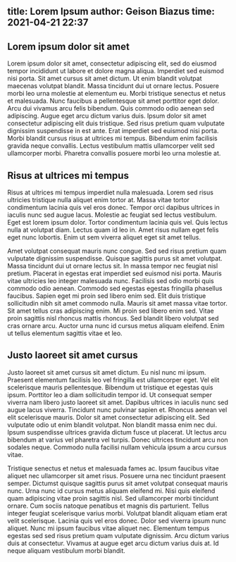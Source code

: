 title: Lorem Ipsum
author: Geison Biazus
time: 2021-04-21 22:37
--
## Lorem ipsum dolor sit amet

Lorem ipsum dolor sit amet, consectetur adipiscing elit, sed do eiusmod tempor incididunt ut labore et dolore magna aliqua. Imperdiet sed euismod nisi porta. Sit amet cursus sit amet dictum. Ut enim blandit volutpat maecenas volutpat blandit. Massa tincidunt dui ut ornare lectus. Posuere morbi leo urna molestie at elementum eu. Morbi tristique senectus et netus et malesuada. Nunc faucibus a pellentesque sit amet porttitor eget dolor. Arcu dui vivamus arcu felis bibendum. Quis commodo odio aenean sed adipiscing. Augue eget arcu dictum varius duis. Ipsum dolor sit amet consectetur adipiscing elit duis tristique. Sed risus pretium quam vulputate dignissim suspendisse in est ante. Erat imperdiet sed euismod nisi porta. Morbi blandit cursus risus at ultrices mi tempus. Bibendum enim facilisis gravida neque convallis. Lectus vestibulum mattis ullamcorper velit sed ullamcorper morbi. Pharetra convallis posuere morbi leo urna molestie at.

## Risus at ultrices mi tempus

Risus at ultrices mi tempus imperdiet nulla malesuada. Lorem sed risus ultricies tristique nulla aliquet enim tortor at. Massa vitae tortor condimentum lacinia quis vel eros donec. Tempor orci dapibus ultrices in iaculis nunc sed augue lacus. Molestie ac feugiat sed lectus vestibulum. Eget est lorem ipsum dolor. Tortor condimentum lacinia quis vel. Quis lectus nulla at volutpat diam. Lectus quam id leo in. Amet risus nullam eget felis eget nunc lobortis. Enim ut sem viverra aliquet eget sit amet tellus.

Amet volutpat consequat mauris nunc congue. Sed sed risus pretium quam vulputate dignissim suspendisse. Quisque sagittis purus sit amet volutpat. Massa tincidunt dui ut ornare lectus sit. In massa tempor nec feugiat nisl pretium. Placerat in egestas erat imperdiet sed euismod nisi porta. Mauris vitae ultricies leo integer malesuada nunc. Facilisis sed odio morbi quis commodo odio aenean. Commodo sed egestas egestas fringilla phasellus faucibus. Sapien eget mi proin sed libero enim sed. Elit duis tristique sollicitudin nibh sit amet commodo nulla. Mauris sit amet massa vitae tortor. Sit amet tellus cras adipiscing enim. Mi proin sed libero enim sed. Vitae proin sagittis nisl rhoncus mattis rhoncus. Sed blandit libero volutpat sed cras ornare arcu. Auctor urna nunc id cursus metus aliquam eleifend. Enim ut tellus elementum sagittis vitae et leo.

## Justo laoreet sit amet cursus

Justo laoreet sit amet cursus sit amet dictum. Eu nisl nunc mi ipsum. Praesent elementum facilisis leo vel fringilla est ullamcorper eget. Vel elit scelerisque mauris pellentesque. Bibendum ut tristique et egestas quis ipsum. Porttitor leo a diam sollicitudin tempor id. Ut consequat semper viverra nam libero justo laoreet sit amet. Dapibus ultrices in iaculis nunc sed augue lacus viverra. Tincidunt nunc pulvinar sapien et. Rhoncus aenean vel elit scelerisque mauris. Dolor sit amet consectetur adipiscing elit. Sed vulputate odio ut enim blandit volutpat. Non blandit massa enim nec dui. Ipsum suspendisse ultrices gravida dictum fusce ut placerat. Ut lectus arcu bibendum at varius vel pharetra vel turpis. Donec ultrices tincidunt arcu non sodales neque. Commodo nulla facilisi nullam vehicula ipsum a arcu cursus vitae.

Tristique senectus et netus et malesuada fames ac. Ipsum faucibus vitae aliquet nec ullamcorper sit amet risus. Posuere urna nec tincidunt praesent semper. Dictumst quisque sagittis purus sit amet volutpat consequat mauris nunc. Urna nunc id cursus metus aliquam eleifend mi. Nisi quis eleifend quam adipiscing vitae proin sagittis nisl. Sed ullamcorper morbi tincidunt ornare. Cum sociis natoque penatibus et magnis dis parturient. Tellus integer feugiat scelerisque varius morbi. Volutpat blandit aliquam etiam erat velit scelerisque. Lacinia quis vel eros donec. Dolor sed viverra ipsum nunc aliquet. Nunc mi ipsum faucibus vitae aliquet nec. Elementum tempus egestas sed sed risus pretium quam vulputate dignissim. Arcu dictum varius duis at consectetur. Vivamus at augue eget arcu dictum varius duis at. Id neque aliquam vestibulum morbi blandit.